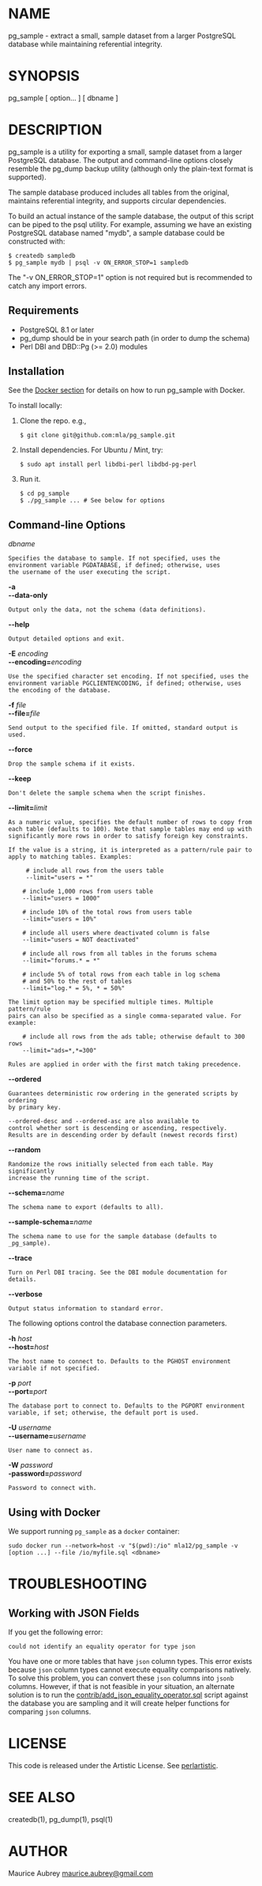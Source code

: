 # NAME

pg\_sample - extract a small, sample dataset from a larger PostgreSQL
database while maintaining referential integrity.

# SYNOPSIS

pg\_sample \[ option... \] \[ dbname \]

# DESCRIPTION

pg\_sample is a utility for exporting a small, sample dataset from a
larger PostgreSQL database. The output and command-line options closely
resemble the pg\_dump backup utility (although only the plain-text format
is supported).

The sample database produced includes all tables from the original,
maintains referential integrity, and supports circular dependencies.

To build an actual instance of the sample database, the output of this script
can be piped to the psql utility. For example, assuming we have an existing
PostgreSQL database named "mydb", a sample database could be constructed with:

```
$ createdb sampledb
$ pg_sample mydb | psql -v ON_ERROR_STOP=1 sampledb
```

The "-v ON_ERROR_STOP=1" option is not required but is recommended to catch any
import errors.


## Requirements

- PostgreSQL 8.1 or later
- pg\_dump should be in your search path (in order to dump the schema)
- Perl DBI and DBD::Pg (>= 2.0) modules

## Installation

See the [Docker section](#using-with-docker) for details on how to
run pg_sample with Docker.

To install locally:

1. Clone the repo. e.g.,
    ```
    $ git clone git@github.com:mla/pg_sample.git
    ```
2. Install dependencies. For Ubuntu / Mint, try:
    ```
    $ sudo apt install perl libdbi-perl libdbd-pg-perl
    ```
3. Run it.
    ```
    $ cd pg_sample
    $ ./pg_sample ... # See below for options
    ```

## Command-line Options

_dbname_

    Specifies the database to sample. If not specified, uses the
    environment variable PGDATABASE, if defined; otherwise, uses
    the username of the user executing the script.

__\-a__  
__\--data-only__

    Output only the data, not the schema (data definitions).

__\--help__

    Output detailed options and exit.

__\-E__ _encoding_  
__\--encoding=__*encoding*

    Use the specified character set encoding. If not specified, uses the
    environment variable PGCLIENTENCODING, if defined; otherwise, uses
    the encoding of the database.

__\-f__ _file_  
__\--file=__*file*

    Send output to the specified file. If omitted, standard output is used.

__\--force__

    Drop the sample schema if it exists.

__\--keep__

    Don't delete the sample schema when the script finishes.

__\--limit=__*limit*

    As a numeric value, specifies the default number of rows to copy from
    each table (defaults to 100). Note that sample tables may end up with
    significantly more rows in order to satisfy foreign key constraints.

    If the value is a string, it is interpreted as a pattern/rule pair to
    apply to matching tables. Examples:

         # include all rows from the users table
         --limit="users = *"

        # include 1,000 rows from users table
        --limit="users = 1000"

        # include 10% of the total rows from users table
        --limit="users = 10%"

        # include all users where deactivated column is false
        --limit="users = NOT deactivated"

        # include all rows from all tables in the forums schema
        --limit="forums.* = *"

        # include 5% of total rows from each table in log schema
        # and 50% to the rest of tables
        --limit="log.* = 5%, * = 50%"

    The limit option may be specified multiple times. Multiple pattern/rule
    pairs can also be specified as a single comma-separated value. For example:

        # include all rows from the ads table; otherwise default to 300 rows
        --limit="ads=*,*=300"

    Rules are applied in order with the first match taking precedence.

__\--ordered__

    Guarantees deterministic row ordering in the generated scripts by ordering
    by primary key.

    --ordered-desc and --ordered-asc are also available to 
    control whether sort is descending or ascending, respectively.
    Results are in descending order by default (newest records first) 

__\--random__

    Randomize the rows initially selected from each table. May significantly
    increase the running time of the script.

__\--schema=__*name*

    The schema name to export (defaults to all).

__\--sample-schema=__*name*

    The schema name to use for the sample database (defaults to _pg_sample).

__\--trace__

    Turn on Perl DBI tracing. See the DBI module documentation for details.

__\--verbose__

    Output status information to standard error.

The following options control the database connection parameters.

__\-h__ _host_  
__\--host=__*host*

    The host name to connect to. Defaults to the PGHOST environment
    variable if not specified.

__\-p__ _port_  
__\--port=__*port*

    The database port to connect to. Defaults to the PGPORT environment
    variable, if set; otherwise, the default port is used.

__\-U__ _username_  
__\--username=__*username*

    User name to connect as.

__\-W__ _password_  
__\-password=__*password*

    Password to connect with.

## Using with Docker

We support running `pg_sample` as a `docker` container:

```
sudo docker run --network=host -v "$(pwd):/io" mla12/pg_sample -v [option ...] --file /io/myfile.sql <dbname>
```

# TROUBLESHOOTING

## Working with JSON Fields

If you get the following error:

```
could not identify an equality operator for type json
```

You have one or more tables that have `json` column types. This error exists because `json` column types cannot execute equality comparisons natively. To solve this problem, you can convert these `json` columns into `jsonb` columns. However, if that is not feasible in your situation, an alternate solution is to run the [contrib/add_json_equality_operator.sql](https://github.com/mla/pg_sample/blob/master/contrib/add_json_equality_operator.sql) script against the database you are sampling and it will create helper functions for comparing `json` columns.

# LICENSE

This code is released under the Artistic License. See [perlartistic](http://search.cpan.org/perldoc?perlartistic).

# SEE ALSO

createdb(1), pg\_dump(1), psql(1)

# AUTHOR

Maurice Aubrey <maurice.aubrey@gmail.com>

